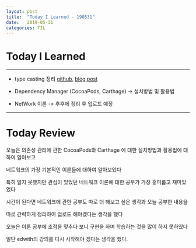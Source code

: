 ```yaml
---
layout: post
title:  "Today I Learned - 190531"
date:   2019-05-31
categories: TIL
---
```


# Today I Learned

---

- type casting 정리 [github](https://github.com/VincentGeranium/VincentGeranium.github.io/blob/master/_posts/2019-05-31-TypeCasting.markdown), [blog post](https://vincentgeranium.github.io/ios,/swift/2019/05/30/TypeCasting.html)

- Dependency Manager (CocoaPods, Carthage) -> 설치방법 및 활용법

- NetWork 이론 -> 추후에 정리 후 업로드 예정

---

# Today Review

오늘은 의존성 관리에 관한 CocoaPods와 Carthage 에 대한 설치방법과 활용법에 대하여 알아보고

네트워크의 가장 기본적인 이론들에 대하여 알아보았다

특히 알지 못했지만 관심이 있었던 네트워크 이론에 대한 공부가 가장 흥미롭고 재미있었다

시간이 된다면 네트워크에 관한 공부도 따로 더 해보고 싶은 생각과 오늘 공부한 내용을

따로 간략하게 정리하여 업로드 해야겠다는 생각을 했다

오늘은 이론 공부에 초점을 맞추다 보니 구현을 하며 학습하는 것을 많이 하지 못하였다

일단 edwith의 강의를 다시 시작해야 겠다는 생각을 했다.

